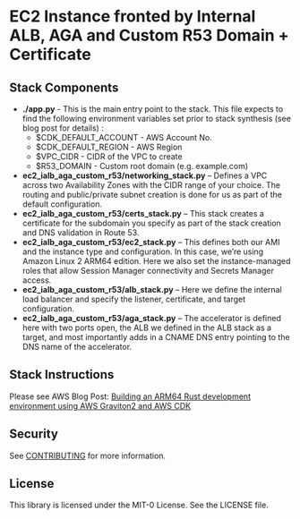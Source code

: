 # EC2 Instance fronted by Internal ALB, AGA and Custom R53 Domain + Certificate

## Stack Components 

 * __./app.py__ - This is the main entry point to the stack. This file expects to find the following environment variables set prior to stack synthesis (see blog post for details) :
   * $CDK_DEFAULT_ACCOUNT - AWS Account No.
   * $CDK_DEFAULT_REGION - AWS Region
   * $VPC_CIDR - CIDR of the VPC to create
   * $R53_DOMAIN - Custom root domain (e.g. example.com)
 * __ec2_ialb_aga_custom_r53/networking_stack.py__ – Defines a VPC across two Availability Zones with the CIDR range of your choice. The routing and public/private subnet creation is done for us as part of the default configuration.
 * __ec2_ialb_aga_custom_r53/certs_stack.py__ – This stack creates a certificate for the subdomain you specify as part of the stack creation and DNS validation in Route 53.
 * __ec2_ialb_aga_custom_r53/ec2_stack.py__ – This defines both our AMI and the instance type and configuration. In this case, we’re using Amazon Linux 2 ARM64 edition. Here we also set the instance-managed roles that allow Session Manager connectivity and Secrets Manager access.
 * __ec2_ialb_aga_custom_r53/alb_stack.py__ – Here we define the internal load balancer and specify the listener, certificate, and target configuration.
 * __ec2_ialb_aga_custom_r53/aga_stack.py__ – The accelerator is defined here with two ports open, the ALB we defined in the ALB stack as a target, and most importantly adds in a CNAME DNS entry pointing to the DNS name of the accelerator.

## Stack Instructions 

Please see AWS Blog Post: [Building an ARM64 Rust development environment using AWS Graviton2 and AWS CDK](https://aws.amazon.com/blogs/devops/building-an-arm64-rust-development-environment-using-aws-graviton2-and-aws-cdk/)

## Security

See [CONTRIBUTING](CONTRIBUTING.md#security-issue-notifications) for more information.

## License

This library is licensed under the MIT-0 License. See the LICENSE file.
